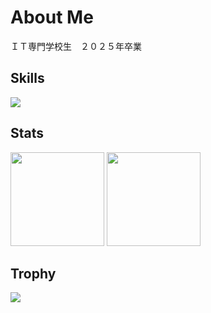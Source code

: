 # About Me

ＩＴ専門学校生　２０２５年卒業

## Skills

<img src="https://skillicons.dev/icons?i=git,github,java,python,html,css,js" />

## Stats

<p align="left"> 
  <picture>
    <source height="150px"
      srcset="https://github-readme-stats.vercel.app/api?username=AxlK2005&show_icons=true&theme=radical"
      media="(prefers-color-scheme: dark)"
    />
    <source height="150px"
      srcset="https://github-readme-stats.vercel.app/api?username=AxlK2005&show_icons=true&theme=buefy"
      media="(prefers-color-scheme: light)"
    />
    <img height="150px" src="https://github-readme-stats.vercel.app/api?username=AxlK2005&show_icons=true" />
  </picture>
  <picture>
    <source height="150px"
      srcset="https://github-readme-stats.vercel.app/api/top-langs/?username=AxlK2005&show_icons=true&theme=radical"
      media="(prefers-color-scheme: dark)"
    />
    <source height="150px"
      srcset="https://github-readme-stats.vercel.app/api/top-langs/?username=AxlK2005&show_icons=true&theme=buefy"
      media="(prefers-color-scheme: light)"
    />
    <img height="150px" src="https://github-readme-stats.vercel.app/api/top-langs/?username=AxlK2005&show_icons=true" />
  </picture>
</p>

## Trophy 
<picture>
  <source
    srcset="https://github-profile-trophy.vercel.app/?username=AxlK2005&theme=radical&margin-w=5&column-1"
    media="(prefers-color-scheme: dark)"
  />
  <source
    srcset="https://github-profile-trophy.vercel.app/?username=AxlK2005&theme=buefy&margin-w=5&column=-1"
    media="(prefers-color-scheme: light)"
  />
  <img src="https://github-profile-trophy.vercel.app/?username=AxlK2005&margin-w=5&column=-1" />
</picture>
